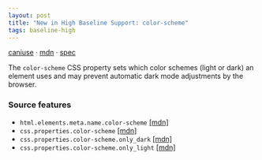 ```yaml
---
layout: post
title: "New in High Baseline Support: color-scheme"
tags: baseline-high
---
```


[caniuse](https://caniuse.com/?search=color-scheme) · [mdn](https://developer.mozilla.org/en-US/search?q=color-scheme) · [spec](https://drafts.csswg.org/css-color-adjust-1/#color-scheme-prop)

The `color-scheme` CSS property sets which color schemes (light or dark) an element uses and may prevent automatic dark mode adjustments by the browser.

### Source features

- ``html.elements.meta.name.color-scheme`` [[mdn]](https://developer.mozilla.org/en-US/search?q=html.elements.meta.name.color-scheme)
- ``css.properties.color-scheme`` [[mdn]](https://developer.mozilla.org/en-US/search?q=css.properties.color-scheme)
- ``css.properties.color-scheme.only_dark`` [[mdn]](https://developer.mozilla.org/en-US/search?q=css.properties.color-scheme.only_dark)
- ``css.properties.color-scheme.only_light`` [[mdn]](https://developer.mozilla.org/en-US/search?q=css.properties.color-scheme.only_light)
